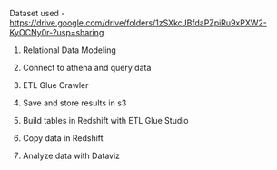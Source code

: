 Dataset used - https://drive.google.com/drive/folders/1zSXkcJBfdaPZpiRu9xPXW2-KyOCNy0r-?usp=sharing

1. Relational Data Modeling

2. Connect to athena and query data

3. ETL Glue Crawler

4. Save and store results in s3

5. Build tables in Redshift with ETL Glue Studio

6. Copy data in Redshift

7. Analyze data with Dataviz
